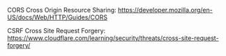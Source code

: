 CORS Cross Origin Resource Sharing: https://developer.mozilla.org/en-US/docs/Web/HTTP/Guides/CORS

CSRF Cross Site Request Forgery: https://www.cloudflare.com/learning/security/threats/cross-site-request-forgery/
